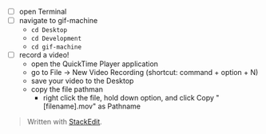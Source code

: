 

- [ ] open Terminal
- [ ] navigate to gif-machine
	- `cd Desktop`
	- `cd Development`
	- `cd gif-machine`
- [ ] record a video!
	- open the QuickTime Player application
	- go to File -> New Video Recording (shortcut: command + option + N)
	- save your video to the Desktop
	- copy the file pathman 
		- right click the file, hold down option, and click Copy "[filename].mov" as Pathname

> Written with [StackEdit](https://stackedit.io/).
<!--stackedit_data:
eyJoaXN0b3J5IjpbMzI2MTMwMTQyXX0=
-->